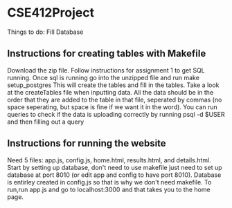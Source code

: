# CSE412Project
Things to do:
Fill Database

## Instructions for creating tables with Makefile
Download the zip file. Follow instructions for assignment 1 to get SQL running. Once sql is running go into the unzipped file and run make setup_postgres
This will create the tables and fill in the tables. Take a look at the createTables file when inputting data. All the data should be in the order that they are added to the table in that file, seperated by commas (no space seperating, but space is fine if we want it in the word). You can run queries to check if the data is uploading correctly by running psql -d $USER and then filling out a query

## Instructions for running the website
Need 5 files: app.js, config.js, home.html, results.html, and details.html. Start by setting up database, don't need to use makefile just need to set up database at port 8010 (or edit app and config to have port 8010). Database is entirley created in config.js so that is why we don't need makefile. To run,run app.js and go to localhost:3000 and that takes you to the home page.
